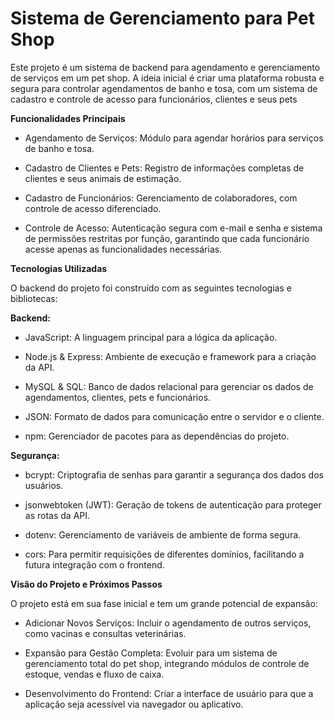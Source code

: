 # Sistema de Gerenciamento para Pet Shop

Este projeto é um sistema de backend para agendamento e gerenciamento de serviços em um pet shop. A ideia inicial é criar uma plataforma robusta e segura para controlar agendamentos de banho e tosa, com um sistema de cadastro e controle de acesso para funcionários, clientes e seus pets

**Funcionalidades Principais**

- Agendamento de Serviços: Módulo para agendar horários para serviços de banho e tosa.

- Cadastro de Clientes e Pets: Registro de informações completas de clientes e seus animais de estimação.

- Cadastro de Funcionários: Gerenciamento de colaboradores, com controle de acesso diferenciado.

- Controle de Acesso: Autenticação segura com e-mail e senha e sistema de permissões restritas por função, garantindo que cada funcionário acesse apenas as funcionalidades necessárias.

**Tecnologias Utilizadas**

O backend do projeto foi construído com as seguintes tecnologias e bibliotecas:

**Backend:**

- JavaScript: A linguagem principal para a lógica da aplicação.

- Node.js & Express: Ambiente de execução e framework para a criação da API.

- MySQL & SQL: Banco de dados relacional para gerenciar os dados de agendamentos, clientes, pets e funcionários.

- JSON: Formato de dados para comunicação entre o servidor e o cliente.

- npm: Gerenciador de pacotes para as dependências do projeto.

**Segurança:**

- bcrypt: Criptografia de senhas para garantir a segurança dos dados dos usuários.

- jsonwebtoken (JWT): Geração de tokens de autenticação para proteger as rotas da API.

- dotenv: Gerenciamento de variáveis de ambiente de forma segura.

- cors: Para permitir requisições de diferentes domínios, facilitando a futura integração com o frontend.

**Visão do Projeto e Próximos Passos**

O projeto está em sua fase inicial e tem um grande potencial de expansão:

- Adicionar Novos Serviços: Incluir o agendamento de outros serviços, como vacinas e consultas veterinárias.

- Expansão para Gestão Completa: Evoluir para um sistema de gerenciamento total do pet shop, integrando módulos de controle de estoque, vendas e fluxo de caixa.

- Desenvolvimento do Frontend: Criar a interface de usuário para que a aplicação seja acessível via navegador ou aplicativo.



